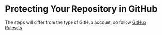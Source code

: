 # Protecting Your Repository in GitHub

The steps will differ from the type of GitHub account, so follow [GitHub Rulesets](https://docs.github.com/en/repositories/configuring-branches-and-merges-in-your-repository/managing-rulesets/about-rulesets "Grant repository access to users and groups
 ").